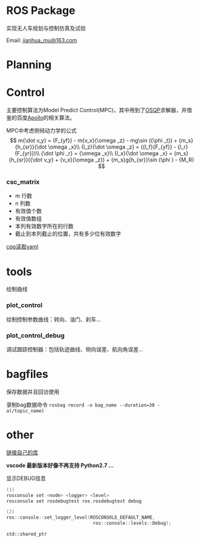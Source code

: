 # ROS Package
实现无人车规划与控制仿真及试验

Email: jianhua_mu@163.com

# Planning


# Control
主要控制算法为Model Predict Control(MPC)，其中用到了[OSQP](https://osqp.org/)求解器，并借鉴的百度[Apollo](https://github.com/ApolloAuto/apollo)的相关算法。

MPC中考虑侧倾动力学的公式
$$
m{\dot v_y} = {F_{yf}} - m{v_x}{\omega _z} - mg\sin ({\phi _t}) + {m_s}{h_{sr}}{\dot \omega _x}\\
{I_z}{\dot \omega _z} = ({l_f}{F_{yf}} - {l_r}{F_{yr}})\\
{\dot \phi _r} = {\omega _x}\\
{I_x}{\dot \omega _x} = {m_s}{h_{sr}}({\dot v_y} + {v_x}{\omega _z}) + {m_s}g{h_{sr}}\sin (\phi ) - {M_R}
$$

### csc_matrix
* m 行数
* n 列数
* 有效值个数
* 有效值数组
* 本列有效数字所在的行数
* 截止到本列截止的位置，共有多少位有效数字

[cpp读取yaml](https://blog.csdn.net/weixin_45024226/article/details/120279723)


# tools
绘制曲线

### plot_control
绘制控制参数曲线：转向、油门、刹车...

### plot_control_debug
调试跟踪控制器：包括轨迹曲线、侧向误差、航向角误差...


# bagfiles

保存数据并且回访使用

录制bag数据命令 ``rosbag record -o bag_name --duration=30 -a(/topic_name)``


# other

[链接自己的库](https://zhuanlan.zhihu.com/p/337377100)

**vscode 最新版本好像不再支持 Python2.7 ...**

显示DEBUG信息
```c++
(1)
rosconsole set <node> <logger> <level>
rosconsole set rosdebugtest ros.rosdebugtest debug

(2)
ros::console::set_logger_level(ROSCONSOLE_DEFAULT_NAME,
                                ros::console::levels::Debug);
```

``std::shared_ptr``